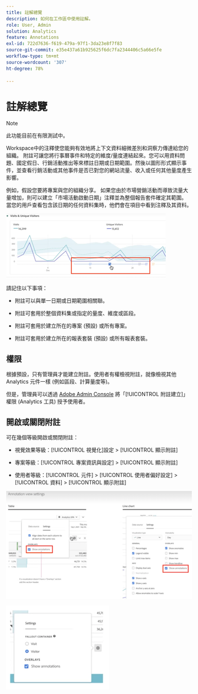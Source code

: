 ```yaml
---
title: 註解總覽
description: 如何在工作區中使用註解。
role: User, Admin
solution: Analytics
feature: Annotations
exl-id: 722d7636-f619-479a-97f1-3da23e8f7f83
source-git-commit: e35e437a61b925625f6dc7fa2344406c5a66e5fe
workflow-type: tm+mt
source-wordcount: '307'
ht-degree: 78%

---
```


# 註解總覽

>[!NOTE]
>
>此功能目前在有限測試中。

Workspace中的注釋使您能夠有效地將上下文資料細微差別和洞察力傳達給您的組織。 附註可讓您將行事曆事件和特定的維度/量度連結起來。您可以用資料問題、國定假日、行銷活動推出等來標註日期或日期範圍。然後以圖形形式顯示事件，並查看行銷活動或其他事件是否已對您的網站流量、收入或任何其他量度產生影響。

例如，假設您要將專案與您的組織分享。 如果您由於市場營銷活動而導致流量大量增加，則可以建立「市場活動啟動日期」注釋並為整個報告套件確定其範圍。 當您的用戶查看包含該日期的任何資料集時，他們會在項目中看到注釋及其資料。

![](assets/multi-day.png)

請記住以下事項：

* 附註可以與單一日期或日期範圍相關聯。

* 附註可套用於整個資料集或指定的量度、維度或區段。

* 附註可套用於建立所在的專案 (預設) 或所有專案。

* 附註可套用於建立所在的報表套裝 (預設) 或所有報表套裝。

## 權限

根據預設，只有管理員才能建立附註。使用者有權檢視附註，就像檢視其他 Analytics 元件一樣 (例如區段、計算量度等)。

但是，管理員可以透過 [Adobe Admin Console](https://experienceleague.adobe.com/docs/analytics/admin/admin-console/permissions/analytics-tools.html?lang=zh-TW) 將「[!UICONTROL 附註建立]」權限 (Analytics 工具) 授予使用者。

## 開啟或關閉附註

可在幾個等級開啟或關閉附註：

* 視覺效果等級：[!UICONTROL 視覺化]設定 > [!UICONTROL 顯示附註]

* 專案等級：[!UICONTROL 專案資訊與設定] > [!UICONTROL 顯示附註]

* 使用者等級：[!UICONTROL 元件] > [!UICONTROL 使用者偏好設定] > [!UICONTROL 資料] > [!UICONTROL 顯示附註]

![](assets/show-ann.png)

![](assets/show-ann2.png)
